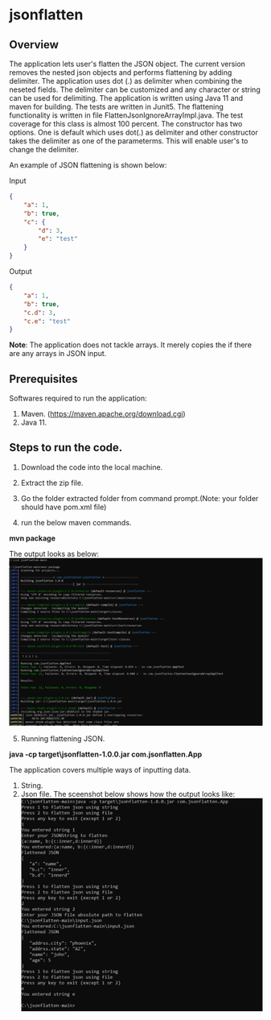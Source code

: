 # jsonflatten

## Overview
The application lets user's flatten the JSON object. The current version removes the nested json objects and performs flattening by adding delimiter. The application uses dot (.) as delimiter when combining the neseted fields. The delimiter can be customized and any character or string can be used for delimiting. The application is written using Java 11 and maven for building. The tests are written in Junit5. The flattening functionality is written in file FlattenJsonIgnoreArrayImpl.java. The test coverage for this class is almost 100 percent. The constructor has two options. One is default which uses dot(.) as delimiter and other constructor takes the delimiter as one of the parameterms. This will enable user's to change the delimiter.

An example of JSON flattening is shown below:

Input
```json
{
    "a": 1,
    "b": true,
    "c": {
        "d": 3,
        "e": "test"
    }
}
```

Output
```json
{
    "a": 1,
    "b": true,
    "c.d": 3,
    "c.e": "test"
}
```

**Note**: The application does not tackle arrays. It merely copies the if there are any arrays in JSON input.

## Prerequisites
Softwares required to run the application:
1. Maven. (https://maven.apache.org/download.cgi)
2. Java 11.

## Steps to run the code.
1. Download the code into the local machine.
2. Extract the zip file.
3. Go the folder extracted folder from command prompt.(Note: your folder should have pom.xml file)

4. run the below maven commands.

**mvn package**
  
The output looks as below: 
 ![Alt text](https://github.com/aajey/jsonflatten/blob/main/mvnpackage.PNG)
 
 
 5. Running flattening JSON.
 
 **java -cp target\jsonflatten-1.0.0.jar com.jsonflatten.App**


   The application covers multiple ways of inputting data. 
   1. String.
   2. Json file.
The sceenshot below shows how the output looks like:
![Alt text](https://github.com/aajey/jsonflatten/blob/main/running%20app.PNG)

 
 
 
 

 
